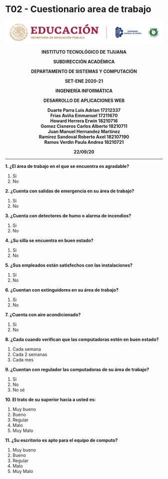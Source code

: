 # T02 - Cuestionario area de trabajo
![Logo](../img/logo.png)

**<div align="center">INSTITUTO TECNOLÓGICO DE TIJUANA</div>**

**<div align="center">SUBDIRECCIÓN ACADÉMICA</div>**

**<div align="center">DEPARTAMENTO DE SISTEMAS Y COMPUTACIÓN</div>**

**<div align="center">SET-ENE 2020-21</div>**

**<div align="center">INGENIERÍA INFORMÁTICA</div>**

**<div align="center">DESARROLLO DE APLICACIONES WEB</div>**

**<div align="center">Duarte Parra Luis Adrian 17212337</div>**
**<div align="center">Frias Aviña Emmanuel 17211670</div>**
**<div align="center">Howard Herrera Erwin 18210716</div>**
**<div align="center">Gomez Cisneros Carlos Alberto 18210711</div>**
**<div align="center">Juan Manuel Hernandez Martinez</div>**
**<div align="center">Ramirez Sandoval Roberto Axel 182107190</div>**
**<div align="center">Ramos Verdin Paula Andrea 18210721</div>**

**<div align="center">22/09/20</div>**

___

**1. ¿El área de trabajo en el que se encuentra es agradable?**
1. Si
2. No

**2. ¿Cuenta con salidas de emergencia en su área de trabajo?**
1. Si
2. No

**3. ¿Cuenta con detectores de humo o alarma de incendios?**
1. Si
2. No 

**4. ¿Su silla se encuentra en buen estado?**
1. Si
2. No

**5. ¿Sus empleados están satisfechos con las instalaciones?**
1. Si
2. No

**6. ¿Cuentan con extinguidores en su área de trabajo?**
1. Si
2. No

**7. ¿Cuenta con aire acondicionado?**
1. Si
2. No 

**8. ¿Cada cuando verifican que las computadoras estén en buen estado?**
1. Cada semana
2. Cada 2 semanas
3. Cada mes

**9. ¿Cuentan con regulador las computadoras de su área de trabajo?**
1. Si
2. No
3. No sé

**10. El trato de su superior hacia a usted es:**
1. Muy bueno
2. Bueno
3. Regular
4. Malo
5. Muy Malo

**11. ¿Su escritorio es apto para el equipo de computo?**
1. Muy bueno
2. Bueno
3. Regular
4. Malo
5. Muy Malo
